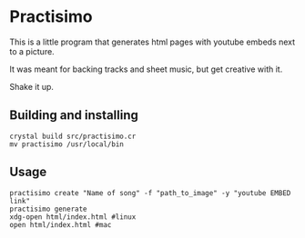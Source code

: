 # Practisimo

This is a little program that generates html pages with youtube embeds next to a picture.

It was meant for backing tracks and sheet music, but get creative with it.

Shake it up.

## Building and installing

```
crystal build src/practisimo.cr
mv practisimo /usr/local/bin
```

## Usage

```
practisimo create "Name of song" -f "path_to_image" -y "youtube EMBED link"
practisimo generate
xdg-open html/index.html #linux
open html/index.html #mac
```

